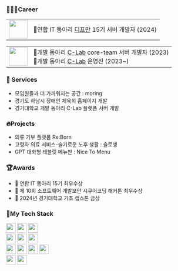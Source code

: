 <div>

### 👨🏻‍💻Career
<table border="0">
  <tr>
    <td><img src="https://github.com/user-attachments/assets/0238fd66-f23e-44e0-b731-57ea3c9a5480" width="50"></td>
    <td>📍<span>연합 IT 동아리 <a href="https://github.com/depromeet">디프만</a> 15기 서버 개발자 (2024)</span></td>
  </tr>
</table>

<table border="0">
  <tr>
    <td><img src="https://github.com/user-attachments/assets/917f51fa-1ec5-45ce-9e1c-5919b7f73abe" width="50"></td>
    <td>
      📍<span>개발 동아리 <a href="https://github.com/KGU-C-Lab">C-Lab</a> core-team 서버 개발자 (2023)</span><br>
      📍<span>개발 동아리 <a href="https://github.com/KGU-C-Lab">C-Lab</a> 운영진 (2023~)</span><br>
    </td>
  </tr>
</table>


### 📲 Services 
- 모임원들과 더 가까워지는 공간 : moring
- 경기도 하남시 장애인 체육회 홈페이지 개발
- 경기대학교 개발 동아리 C-Lab 플랫폼 서버 개발

### 🔥Projects
- 의류 기부 플랫폼 Re:Born
- 고령자 의료 서비스-슬기로운 노후 생활 : 슬로생
- GPT 대화형 태블릿 메뉴판 : Nice To Menu

### 🏆Awards
- 🏅 연합 IT 동아리 15기 최우수상
- 🏅 제 10회 소프트웨어 개발보안 시큐어코딩 해커톤 최우수상
- 🏅 2024년 경기대학교 기초 캡스톤 금상


### 🔨My Tech Stack
<img src="https://img.shields.io/badge/Java-orange?style=for-the-badge&logo=coffeescript&logoColor=white" height="26"/>
<img src="https://img.shields.io/badge/Spring-6DB33F?style=for-the-badge&logo=spring&logoColor=white" height="26"/>
<img src="https://img.shields.io/badge/SpringBoot-6DB33F?style=for-the-badge&logo=springboot&logoColor=white" height="26"/>
<br>
<img src="https://img.shields.io/badge/NGNIX-009639?style=for-the-badge&logo=NGINX&logoColor=white" height="26"/>
<img src="https://img.shields.io/badge/ec2-FF9900?style=for-the-badge&logo=amazon%20ec2&logoColor=white" height="26"/>
<img src="https://img.shields.io/badge/ncp-03C75A?style=for-the-badge&logo=Naver&logoColor=white" height="26"/>
<br>
<img src="https://img.shields.io/badge/MySQL-4479A1?style=for-the-badge&logo=mysql&logoColor=white" height="26"/>
<img src="https://img.shields.io/badge/MariaDB-003545?style=for-the-badge&logo=MariaDB&logoColor=white" height="26"/>
<img src="https://img.shields.io/badge/PostgreSQL-blue?style=for-the-badge&logo=postgresql&logoColor=white" height="26"/>
<img src="https://img.shields.io/badge/Redis-DC382D?style=for-the-badge&logo=Redis&logoColor=white" height="26"/>
<br>
<img src="https://img.shields.io/badge/React-61DAFB?style=for-the-badge&logo=react&logoColor=white" height="26"/>
<img src="https://img.shields.io/badge/tailwindcss-06B6D4?style=for-the-badge&logo=tailwindcss&logoColor=white" height="26"/>
</div>


